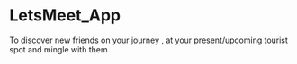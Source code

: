 # LetsMeet_App
To discover new friends on your journey , at your present/upcoming tourist spot and mingle with them
